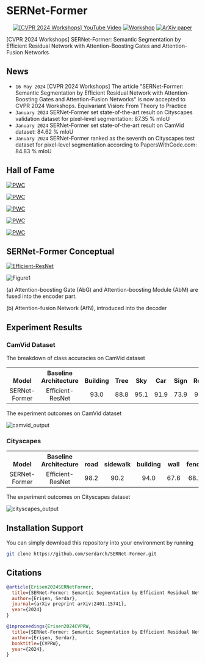 # SERNet-Former
<div align="center">

[![[CVPR 2024 Workshops] YouTube Video](https://img.shields.io/badge/CVPRW'24-YouTube-blue)](https://youtu.be/XXzMkotcdb4?feature=shared)
[![Workshop](https://img.shields.io/badge/CVPR'24-Workshop-yellow)](https://equivision.github.io/)
[![ArXiv paper](https://img.shields.io/badge/SERNetFormer-ArXiv-red)](https://doi.org/10.48550/arXiv.2401.15741)

</div>

[CVPR 2024 Workshops] SERNet-Former: Semantic Segmentation by Efficient Residual Network with Attention-Boosting Gates and Attention-Fusion Networks

## News
- `16 May 2024`   [CVPR 2024 Workshops] The article "SERNet-Former: Semantic Segmentation by Efficient Residual Network with Attention-Boosting Gates and Attention-Fusion Networks" is now accepted to CVPR 2024 Workshops. Equivariant Vision: From Theory to Practice
- `January 2024`   SERNet-Former set state-of-the-art result on Cityscapes validation dataset for pixel-level segmentation: 87.35 % mIoU
- `January 2024`   SERNet-Former set state-of-the-art result on CamVid dataset: 84.62 % mIoU
- `January 2024`   SERNet-Former ranked as the seventh on Cityscapes test dataset for pixel-level segmentation according to PapersWithCode.com: 84.83 % mIoU


## Hall of Fame
[![PWC](https://img.shields.io/endpoint.svg?url=https://paperswithcode.com/badge/sernet-former-semantic-segmentation-by/semantic-segmentation-on-camvid)](https://paperswithcode.com/sota/semantic-segmentation-on-camvid?p=sernet-former-semantic-segmentation-by)

[![PWC](https://img.shields.io/endpoint.svg?url=https://paperswithcode.com/badge/sernet-former-semantic-segmentation-by/2d-semantic-segmentation-on-camvid)](https://paperswithcode.com/sota/2d-semantic-segmentation-on-camvid?p=sernet-former-semantic-segmentation-by)

[![PWC](https://img.shields.io/endpoint.svg?url=https://paperswithcode.com/badge/sernet-former-semantic-segmentation-by/semantic-segmentation-on-cityscapes-val)](https://paperswithcode.com/sota/semantic-segmentation-on-cityscapes-val?p=sernet-former-semantic-segmentation-by)

[![PWC](https://img.shields.io/endpoint.svg?url=https://paperswithcode.com/badge/sernet-former-semantic-segmentation-by/2d-semantic-segmentation-on-cityscapes-val)](https://paperswithcode.com/sota/2d-semantic-segmentation-on-cityscapes-val?p=sernet-former-semantic-segmentation-by)

[![PWC](https://img.shields.io/endpoint.svg?url=https://paperswithcode.com/badge/sernet-former-semantic-segmentation-by/semantic-segmentation-on-cityscapes)](https://paperswithcode.com/sota/semantic-segmentation-on-cityscapes?p=sernet-former-semantic-segmentation-by)

## SERNet-Former Conceptual 

[![Efficient-ResNet](https://img.shields.io/badge/github-EfficientResNet-black)](https://github.com/serdarch/Efficient-ResNet)

![Figure1](https://github.com/serdarch/SERNet-Former/assets/61043858/084416d7-f982-4f46-b1bf-871aed81557b)

(a) Attention-boosting Gate (AbG) and Attention-boosting Module (AbM) are fused into the encoder part. 

(b) Attention-fusion Network (AfN), introduced into the decoder

## Experiment Results

### CamVid Dataset 

The breakdown of class accuracies on CamVid dataset

<table><tbody>
<!-- TABLE HEADER -->
<th valign="bottom">Model</th>
<th valign="bottom">Baseline Architecture</th>  
<th valign="bottom">Building</th>
<th valign="bottom">Tree</th>
<th valign="bottom">Sky</th>
<th valign="bottom">Car</th>
<th valign="bottom">Sign</th>
<th valign="bottom">Road</th>
<th valign="bottom">Pedestrian</th>
<th valign="bottom">Fence</th>
<th valign="bottom">Pole</th>
<th valign="bottom">Sidewalk</th>
<th valign="bottom">Bicycle</th>
<th valign="bottom">mIoU</th>
<!-- TABLE BODY -->
<!-- ROW: 1 -->
<tr>
<td align="center">SERNet-Former</td>
<td align="center">Efficient-ResNet</td>
<td align="center">93.0</td>
<td align="center">88.8</td>
<td align="center">95.1</td>
<td align="center">91.9</td>
<td align="center">73.9</td>
<td align="center">97.7</td>
<td align="center">76.4</td>
<td align="center">83.4</td>
<td align="center">57.3</td>
<td align="center">90.3</td>
<td align="center">83.1</td>
<td align="center">84.62</td>
</tr>
</tbody></table>


The experiment outcomes on CamVid dataset

![camvid_output](https://github.com/serdarch/SERNet-Former/assets/61043858/f11f44a6-b245-43f1-b323-2f107f0b330e)

### Cityscapes

<table><tbody>
<!-- START TABLE -->
<!-- TABLE HEADER -->
<th valign="bottom">Model</th>
<th valign="bottom">Baseline Architecture</th>
<th valign="bottom">road</th>
<th valign="bottom">sidewalk</th>
<th valign="bottom">building</th>
<th valign="bottom">wall</th>
<th valign="bottom">fence</th>
<th valign="bottom">pole</th>
<th valign="bottom">traffic light</th>
<th valign="bottom">traffic sign</th>
<th valign="bottom">vegetation</th>
<th valign="bottom">terrain</th>
<th valign="bottom">sky</th>
<th valign="bottom">person</th>
<th valign="bottom">rider</th>
<th valign="bottom">car</th>
<th valign="bottom">truck</th>
<th valign="bottom">bus</th>
<th valign="bottom">train</th>
<th valign="bottom">motorcycle</th>
<th valign="bottom">bicycle</th>
<th valign="bottom">mIoU</th>
<!-- TABLE BODY -->
<!-- ROW: 1 -->
<tr>
<td align="center">SERNet-Former</td>
<td align="center">Efficient-ResNet</td>
<td align="center">98.2</td>
<td align="center">90.2</td>
<td align="center">94.0</td>
<td align="center">67.6</td>
<td align="center">68.2</td>
<td align="center">73.6</td>
<td align="center">78.2</td>
<td align="center">82.1</td>
<td align="center">94.6</td>
<td align="center">75.9</td>
<td align="center">96.9</td>
<td align="center">90.0</td>
<td align="center">77.7</td>
<td align="center">96.9</td>
<td align="center">86.1</td>
<td align="center">93.9</td>
<td align="center">91.7</td>
<td align="center">70.0</td>
<td align="center">82.9</td>
<td align="center">84.83</td>
</tr>
</tbody></table>

The experiment outcomes on Cityscapes dataset

![cityscapes_output](https://github.com/serdarch/SERNet-Former/assets/61043858/9a613193-6761-422c-bb7c-d2a3499548c5)

## Installation Support

You can simply download this repository into your environment by running
```bash
git clone https://github.com/serdarch/SERNet-Former.git
```

## Citations

```bibtex
@article{Erisen2024SERNetFormer,
  title={SERNet-Former: Semantic Segmentation by Efficient Residual Network with Attention-Boosting Gates and Attention-Fusion Networks},
  author={Erişen, Serdar},
  journal={arXiv preprint arXiv:2401.15741},
  year={2024}
}

@inproceedings{Erisen2024CVPRW,
  title={SERNet-Former: Semantic Segmentation by Efficient Residual Network with Attention-Boosting Gates and Attention-Fusion Networks},
  author={Erişen, Serdar},
  booktitle={CVPRW},
  year={2024},
}
```
